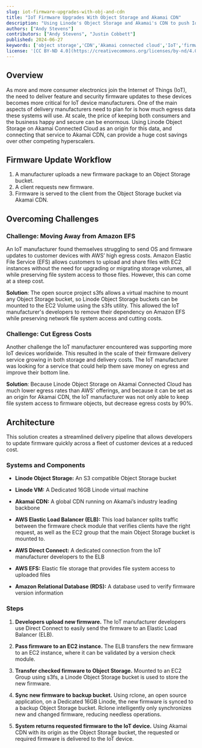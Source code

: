 ```yaml
---
slug: iot-firmware-upgrades-with-obj-and-cdn
title: "IoT Firmware Upgrades With Object Storage and Akamai CDN"
description: "Using Linode's Object Storage and Akamai's CDN to push IoT device firmware upgrades."
authors: ["Andy Stevens"]
contributors: ["Andy Stevens", "Justin Cobbett"]
published: 2024-06-27
keywords: ['object storage','CDN','Akamai connected cloud','IoT','firmware','egress']
license: '[CC BY-ND 4.0](https://creativecommons.org/licenses/by-nd/4.0)'
---
```


## Overview
As more and more consumer electronics join the Internet of Things (IoT), the need to deliver feature and security firmware updates to these devices becomes more critical for IoT device manufacturers. One of the main aspects of delivery manufacturers need to plan for is how much egress data these systems will use. At scale, the price of keeping both consumers and the business happy and secure can be enormous. Using Linode Object Storage on Akamai Connected Cloud as an origin for this data, and connecting that service to Akamai CDN, can provide a huge cost savings over other competing hyperscalers.

## Firmware Update Workflow
1.  A manufacturer uploads a new firmware package to an Object Storage bucket.
1.  A client requests new firmware.
1.  Firmware is served to the client from the Object Storage bucket via Akamai CDN.

## Overcoming Challenges

### Challenge: Moving Away from Amazon EFS

An IoT manufacturer found themselves struggling to send OS and firmware updates to customer devices with AWS’ high egress costs. Amazon Elastic File Service (EFS) allows customers to upload and share files with EC2 instances without the need for upgrading or migrating storage volumes, all while preserving file system access to those files. However, this can come at a steep cost.

**Solution**: The open source project s3fs allows a virtual machine to mount any Object Storage bucket, so Linode Object Storage buckets can be mounted to the EC2 Volume using the s3fs utility. This allowed the IoT manufacturer's developers to remove their dependency on Amazon EFS while preserving network file system access and cutting costs.

### Challenge: Cut Egress Costs

Another challenge the IoT manufacturer encountered was supporting more IoT devices worldwide. This resulted in the scale of their firmware delivery service growing in both storage and delivery costs. The IoT manufacturer was looking for a service that could help them save money on egress and improve their bottom line.

**Solution**: Because Linode Object Storage on Akamai Connected Cloud has much lower egress rates than AWS’ offerings, and because it can be set as an origin for Akamai CDN, the IoT manufacturer was not only able to keep file system access to firmware objects, but decrease egress costs by 90%.

## Architecture

This solution creates a streamlined delivery pipeline that allows developers to update firmware quickly across a fleet of customer devices at a reduced cost.

### Systems and Components

- **Linode Object Storage:** An S3 compatible Object Storage bucket

- **Linode VM:** A Dedicated 16GB Linode virtual machine

- **Akamai CDN:** A global CDN running on Akamai’s industry leading backbone

- **AWS Elastic Load Balancer (ELB):** This load balancer splits traffic between the firmware check module that verifies clients have the right request, as well as the EC2 group that the main Object Storage bucket is mounted to.

- **AWS Direct Connect:** A dedicated connection from the IoT manufacturer developers to the ELB

- **AWS EFS:** Elastic file storage that provides file system access to uploaded files

- **Amazon Relational Database (RDS):** A database used to verify firmware version information

### Steps

1.  **Developers upload new firmware.** The IoT manufacturer developers use Direct Connect to easily send the firmware to an Elastic Load Balancer (ELB).

1.  **Pass firmware to an EC2 instance.** The ELB transfers the new firmware to an EC2 instance, where it can be validated by a version check module.

1.  **Transfer checked firmware to Object Storage.** Mounted to an EC2 Group using s3fs, a Linode Object Storage bucket is used to store the new firmware.

1.  **Sync new firmware to backup bucket.** Using rclone, an open source application, on a Dedicated 16GB Linode, the new firmware is synced to a backup Object Storage bucket. Rclone intelligently only synchronizes new and changed firmware, reducing needless operations.

1.  **System returns requested firmware to the IoT device.** Using Akamai CDN with its origin as the  Object Storage bucket, the requested or required firmware is delivered to the IoT device.
